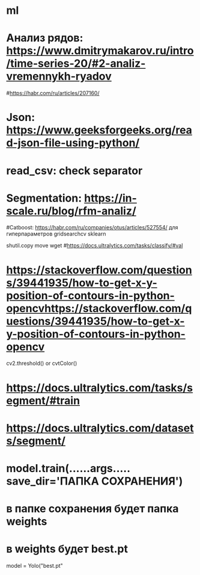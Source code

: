 # ml
# Анализ рядов: https://www.dmitrymakarov.ru/intro/time-series-20/#2-analiz-vremennykh-ryadov
#https://habr.com/ru/articles/207160/
# Json: https://www.geeksforgeeks.org/read-json-file-using-python/
# read_csv: check separator
# Segmentation: https://in-scale.ru/blog/rfm-analiz/
#Catboost: https://habr.com/ru/companies/otus/articles/527554/
для гиперпараметров gridsearchcv sklearn


shutil.copy move
wget
#https://docs.ultralytics.com/tasks/classify/#val
# https://stackoverflow.com/questions/39441935/how-to-get-x-y-position-of-contours-in-python-opencvhttps://stackoverflow.com/questions/39441935/how-to-get-x-y-position-of-contours-in-python-opencv

cv2.threshold() or cvtColor()


# https://docs.ultralytics.com/tasks/segment/#train

# https://docs.ultralytics.com/datasets/segment/


# model.train(......args..... save_dir='ПАПКА СОХРАНЕНИЯ')


# в папке сохранения будет папка weights


# в weights будет best.pt

model = Yolo("best.pt"
